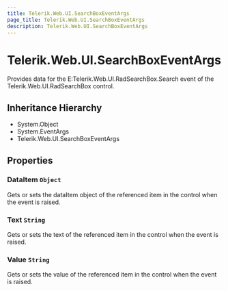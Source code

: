 ```yaml
---
title: Telerik.Web.UI.SearchBoxEventArgs
page_title: Telerik.Web.UI.SearchBoxEventArgs
description: Telerik.Web.UI.SearchBoxEventArgs
---
```


# Telerik.Web.UI.SearchBoxEventArgs

Provides data for the E:Telerik.Web.UI.RadSearchBox.Search event of the Telerik.Web.UI.RadSearchBox control.

## Inheritance Hierarchy

* System.Object
* System.EventArgs
* Telerik.Web.UI.SearchBoxEventArgs

## Properties

###  DataItem `Object`

Gets or sets the dataItem object of the referenced item in the  control when the event is raised.

###  Text `String`

Gets or sets the text of the referenced item in the  control when the event is raised.

###  Value `String`

Gets or sets the value of the referenced item in the  control when the event is raised.

